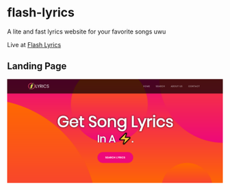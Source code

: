 # flash-lyrics
A lite and fast lyrics website for your favorite songs uwu

Live at <a href="https://flashlyrics.herokuapp.com">Flash Lyrics</a>

<h2>Landing Page </h2>

![test_image](https://raw.githubusercontent.com/sharmadeepesh/flash-lyrics/master/Landing%20Page.PNG)
